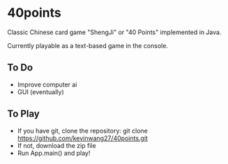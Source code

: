 # 40points

Classic Chinese card game "ShengJi" or "40 Points" implemented in Java.

Currently playable as a text-based game in the console.

## To Do

 - Improve computer ai
 - GUI (eventually)

## To Play

 - If you have git, clone the repository:
   git clone https://github.com/kevinwang27/40points.git
 - If not, download the zip file
 - Run App.main() and play!